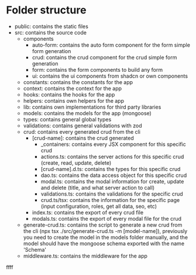 # Folder structure

- public: contains the static files
- src: contains the source code
  - components
    - auto-form: contains the auto form component for the form simple form generation
    - crud: contains the crud component for the crud simple form generation
    - form: contains the form components to build any form
    - ui: contains the ui components from shadcn or own components
  - constants: contains the constants for the app
  - context: contains the context for the app
  - hooks: contains the hooks for the app
  - helpers: contains own helpers for the app
  - lib: contains own implementations for third party libraries
  - models: contains the models for the app (mongoose)
  - types: contains general global types
  - validations: contains general validations with zod
  - crud: contains every generated crud from the cli
    - [crud-name]: contains the crud generated
      - \_containers: contains every JSX component for this specific crud
      - actions.ts: contains the server actions for this specific crud (create, read, update, delete)
      - [crud-name].d.ts: contains the types for this specific crud
      - dao.ts: contains the data access object for this specific crud
      - modal.ts: contains the modal information for create, update and delete (title, and what server action to call)
      - validations.ts: contains the validations for the specific crud
      - crud.ts/tsx: contains the information for the specific page (input configuration, roles, get all data, seo, etc)
    - index.ts: contains the export of every crud file
    - modals.ts: contains the export of every modal file for the crud
  - generate-crud.ts: contains the script to generate a new crud from the cli (npx tsx ./src/generate-crud.ts -m [model-name]), previously you need to create the model in the models folder manually, and the model should have the mongoose schema exported with the name 'Schema'
  - middleware.ts: contains the middleware for the app



ffff
